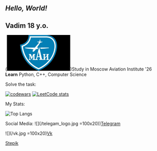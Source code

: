 ## _Hello, World!_
## Vadim 18 y.o.   

(<img src="1636197211_47-papik-pro-p-mai-logotip-foto-55.jpg" alt="drawing" width="200"/>)Study in Moscow Aviation Institute  '26
**Learn** Python, C++, Computer Science

Solve the task:

[![codewars](https://www.codewars.com/users/username/badges/large)](https://www.codewars.com/users/vadimsteshkin) 
[![LeetCode stats](https://leetcode-stats-six.vercel.app/api?username=vsteshkin2004&theme=dark)](https://github.com/KnlnKS/leetcode-stats)


My Stats:


![Top Langs](https://github-readme-stats.vercel.app/api/top-langs/?username=vadimsteshkin&theme=tokyonight)


Social Media:
![](/telegam_logo.jpg =100x20))[Telegram](https://t.me/vadim_steshkin)


![](/vk.jpg =100x20)[Vk](https://vk.com/yeah6)


[Stepik](https://stepik.org/users/61529033)
